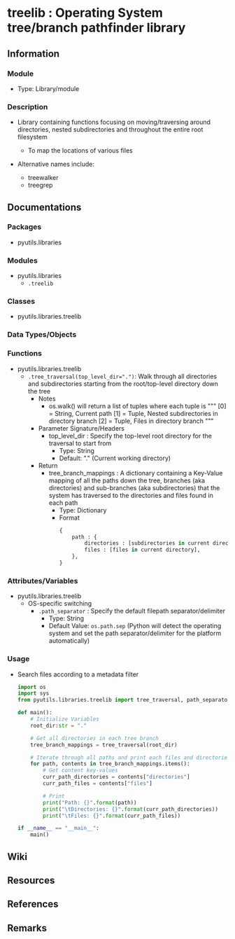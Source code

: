 # treelib : Operating System tree/branch pathfinder library

## Information

### Module
+ Type: Library/module

### Description
- Library containing functions focusing on moving/traversing around directories, nested subdirectories and throughout the entire root filesystem
    + To map the locations of various files

- Alternative names include:
    + treewalker
    + treegrep

## Documentations

### Packages
- pyutils.libraries

### Modules
- pyutils.libraries
    - `.treelib`

### Classes
- pyutils.libraries.treelib

### Data Types/Objects

### Functions
- pyutils.libraries.treelib
    - `.tree_traversal(top_level_dir=".")`: Walk through all directories and subdirectories starting from the root/top-level directory down the tree
        - Notes
            - os.walk() will return a list of tuples where each tuple is
                """
                [0] = String, Current path
                [1] = Tuple, Nested subdirectories in directory branch
                [2] = Tuple, Files in directory branch
                """
        - Parameter Signature/Headers
            - top_level_dir : Specify the top-level root directory for the traversal to start from
                + Type: String
                + Default: "." (Current working directory)
        - Return
            - tree_branch_mappings : A dictionary containing a Key-Value mapping of all the paths down the tree, branches (aka directories) and sub-branches (aka subdirectories) that the system has traversed to the directories and files found in each path
                + Type: Dictionary
                - Format
                    ```python
                    {
                        path : {
                            directories : [subdirectories in current directory],
                            files : [files in current directory],
                        },
                    }
                    ```

### Attributes/Variables
- pyutils.libraries.treelib
    - OS-specific switching
        - `.path_separator` : Specify the default filepath separator/delimiter
            + Type: String
            + Default Value: `os.path.sep` (Python will detect the operating system and set the path separator/delimiter for the platform automatically)

### Usage
- Search files according to a metadata filter
    ```python
    import os
    import sys
    from pyutils.libraries.treelib import tree_traversal, path_separator

    def main():
        # Initialize Variables
        root_dir:str = "."

        # Get all directories in each tree branch
        tree_branch_mappings = tree_traversal(root_dir)

        # Iterate through all paths and print each files and directories
        for path, contents in tree_branch_mappings.items():
            # Get content key-values
            curr_path_directories = contents["directories"]
            curr_path_files = contents["files"]

            # Print
            print("Path: {}".format(path))
            print("\tDirectories: {}".format(curr_path_directories))
            print("\tFiles: {}".format(curr_path_files))

    if __name__ == "__main__":
        main()
    ```

## Wiki

## Resources

## References

## Remarks

